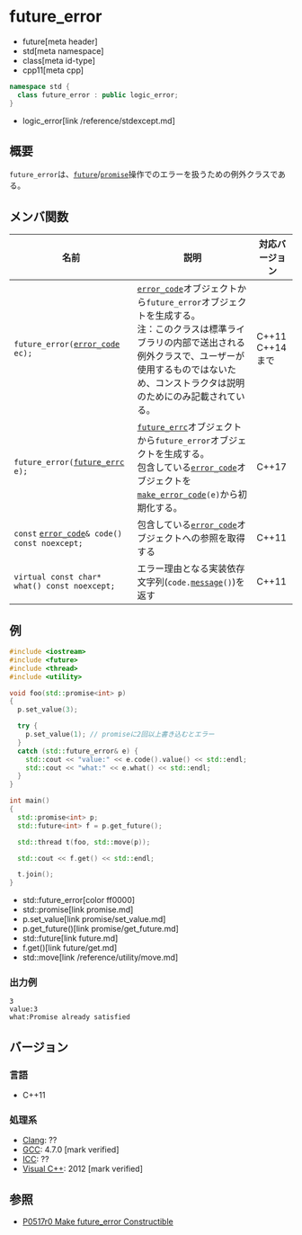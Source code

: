 # future_error
* future[meta header]
* std[meta namespace]
* class[meta id-type]
* cpp11[meta cpp]

```cpp
namespace std {
  class future_error : public logic_error;
}
```
* logic_error[link /reference/stdexcept.md]

## 概要
`future_error`は、[`future`](future.md)/[`promise`](promise.md)操作でのエラーを扱うための例外クラスである。


## メンバ関数

| 名前 | 説明 | 対応バージョン |
|------|------|----------------|
| `future_error(`[`error_code`](/reference/system_error/error_code.md) `ec);` | [`error_code`](/reference/system_error/error_code.md)オブジェクトから`future_error`オブジェクトを生成する。<br/>注：このクラスは標準ライブラリの内部で送出される例外クラスで、ユーザーが使用するものではないため、コンストラクタは説明のためにのみ記載されている。 | C++11<br/>C++14まで |
| `future_error(`[`future_errc`](/reference/future/future_errc.md) `e);` | [`future_errc`](/reference/future/future_errc.md)オブジェクトから`future_error`オブジェクトを生成する。<br/>包含している[`error_code`](/reference/system_error/error_code.md)オブジェクトを[`make_error_code`](/reference/system_error/make_error_code.md)`(e)`から初期化する。| C++17 |
| `const` [`error_code`](/reference/system_error/error_code.md)`& code() const noexcept;` | 包含している[`error_code`](/reference/system_error/error_code.md)オブジェクトへの参照を取得する | C++11 |
| `virtual const char* what() const noexcept;` | エラー理由となる実装依存文字列(`code.`[`message`](/reference/system_error/error_code/message.md)`()`)を返す | C++11 |


## 例
```cpp example
#include <iostream>
#include <future>
#include <thread>
#include <utility>

void foo(std::promise<int> p)
{
  p.set_value(3);

  try {
    p.set_value(1); // promiseに2回以上書き込むとエラー
  }
  catch (std::future_error& e) {
    std::cout << "value:" << e.code().value() << std::endl;
    std::cout << "what:" << e.what() << std::endl;
  }
}

int main()
{
  std::promise<int> p;
  std::future<int> f = p.get_future();

  std::thread t(foo, std::move(p));

  std::cout << f.get() << std::endl;

  t.join();
}
```
* std::future_error[color ff0000]
* std::promise[link promise.md]
* p.set_value[link promise/set_value.md]
* p.get_future()[link promise/get_future.md]
* std::future[link future.md]
* f.get()[link future/get.md]
* std::move[link /reference/utility/move.md]

### 出力例
```
3
value:3
what:Promise already satisfied
```

## バージョン
### 言語
- C++11

### 処理系
- [Clang](/implementation.md#clang): ??
- [GCC](/implementation.md#gcc): 4.7.0 [mark verified]
- [ICC](/implementation.md#icc): ??
- [Visual C++](/implementation.md#visual_cpp): 2012 [mark verified]


## 参照
- [P0517r0 Make future_error Constructible](http://www.open-std.org/jtc1/sc22/wg21/docs/papers/2016/p0517r0.html)
